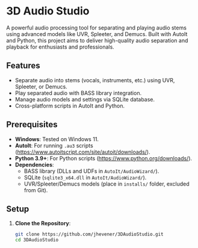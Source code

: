 # 3D Audio Studio

A powerful audio processing tool for separating and playing audio stems using advanced models like UVR, Spleeter, and Demucs. Built with AutoIt and Python, this project aims to deliver high-quality audio separation and playback for enthusiasts and professionals.

## Features
- Separate audio into stems (vocals, instruments, etc.) using UVR, Spleeter, or Demucs.
- Play separated audio with BASS library integration.
- Manage audio models and settings via SQLite database.
- Cross-platform scripts in AutoIt and Python.

## Prerequisites
- **Windows**: Tested on Windows 11.
- **AutoIt**: For running `.au3` scripts (https://www.autoitscript.com/site/autoit/downloads/).
- **Python 3.9+**: For Python scripts (https://www.python.org/downloads/).
- **Dependencies**:
  - BASS library (DLLs and UDFs in `AutoIt/AudioWizard/`).
  - SQLite (`sqlite3_x64.dll` in `AutoIt/AudioWizard/`).
  - UVR/Spleeter/Demucs models (place in `installs/` folder, excluded from Git).

## Setup
1. **Clone the Repository**:
   ```bash
   git clone https://github.com/jhevener/3DAudioStudio.git
   cd 3DAudioStudio